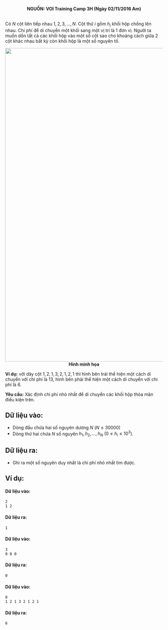 **<center>NGUỒN: VOI Training Camp 3H  (Ngày 02/11/2016 Am)</center>**
<br>

Có $N$ cột liên tiếp nhau $1,2,3,…,N$. Cột thứ $i$ gồm $h_i$ khối hộp chồng lên nhau. Chi phí để di chuyển một khối sang một vị trí là $1$ đơn vị. Người ta muốn dồn tất cả các khối hộp vào một số cột sao cho khoảng cách giữa $2$ cột khác nhau bất kỳ còn khối hộp là một số nguyên tố.

<center><img src="/images/problems/1043/mountain.svg" width=1000px></center>
<center><b>Hình minh họa</b></center>

**Ví dụ:** với dãy cột $1,2,1,3,2,1,2,1$ thì hình bên trái thể hiện một cách di chuyển với chi phí là $13$, hình bên phải thể hiện một cách di chuyển với chi phí là $6$.

**Yêu cầu:** Xác định chi phí nhỏ nhất để di chuyển các khối hộp thỏa mãn điều kiện trên.

## Dữ liệu vào:
- Dòng đầu chứa hai số nguyên dương  $N\ ( N≤30000)$
- Dòng thứ hai chứa $N$ số nguyên $h_1,h_2,…,h_N\  (0≤h_i≤10^3)$.

## Dữ liệu ra:
- Ghi ra một số nguyên duy nhất là chi phí nhỏ nhất tìm được.

## Ví dụ:
#### Dữ liệu vào:
```
2
1 2
```

#### Dữ liệu ra:
```
1
```

#### Dữ liệu vào:
```
3
0 0 0
```

#### Dữ liệu ra:
```
0
```

#### Dữ liệu vào:
```
8
1 2 1 3 2 1 2 1
```

#### Dữ liệu ra:
```
6
```